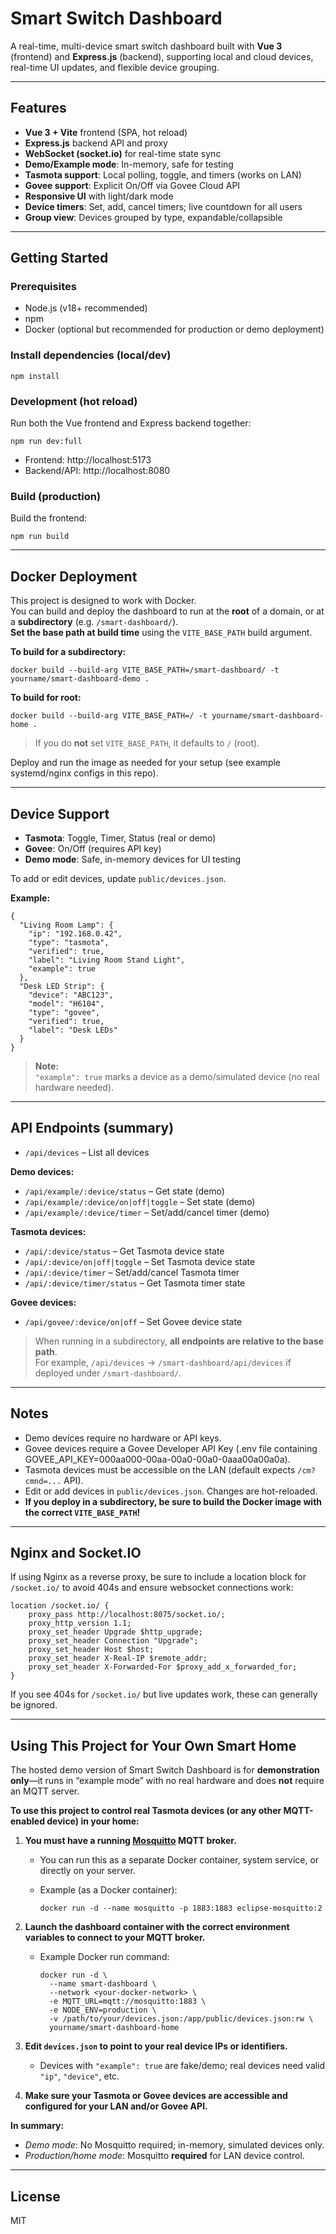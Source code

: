 # Smart Switch Dashboard

A real-time, multi-device smart switch dashboard built with **Vue 3** (frontend) and **Express.js** (backend), supporting local and cloud devices, real-time UI updates, and flexible device grouping.

---

## Features

- **Vue 3 + Vite** frontend (SPA, hot reload)
- **Express.js** backend API and proxy
- **WebSocket (socket.io)** for real-time state sync
- **Demo/Example mode**: In-memory, safe for testing
- **Tasmota support**: Local polling, toggle, and timers (works on LAN)
- **Govee support**: Explicit On/Off via Govee Cloud API
- **Responsive UI** with light/dark mode
- **Device timers**: Set, add, cancel timers; live countdown for all users
- **Group view**: Devices grouped by type, expandable/collapsible

---

## Getting Started

### Prerequisites

- Node.js (v18+ recommended)
- npm
- Docker (optional but recommended for production or demo deployment)

### Install dependencies (local/dev)

    npm install

### Development (hot reload)

Run both the Vue frontend and Express backend together:

    npm run dev:full

- Frontend: http://localhost:5173
- Backend/API: http://localhost:8080

### Build (production)

Build the frontend:

    npm run build

---

## Docker Deployment

This project is designed to work with Docker.  
You can build and deploy the dashboard to run at the **root** of a domain, or at a **subdirectory** (e.g. `/smart-dashboard/`).  
**Set the base path at build time** using the `VITE_BASE_PATH` build argument.

**To build for a subdirectory:**

    docker build --build-arg VITE_BASE_PATH=/smart-dashboard/ -t yourname/smart-dashboard-demo .

**To build for root:**

    docker build --build-arg VITE_BASE_PATH=/ -t yourname/smart-dashboard-home .

> If you do **not** set `VITE_BASE_PATH`, it defaults to `/` (root).

Deploy and run the image as needed for your setup (see example systemd/nginx configs in this repo).

---

## Device Support

- **Tasmota**: Toggle, Timer, Status (real or demo)
- **Govee**: On/Off (requires API key)
- **Demo mode**: Safe, in-memory devices for UI testing

To add or edit devices, update `public/devices.json`.

**Example:**

    {
      "Living Room Lamp": {
        "ip": "192.168.0.42",
        "type": "tasmota",
        "verified": true,
        "label": "Living Room Stand Light",
        "example": true
      },
      "Desk LED Strip": {
        "device": "ABC123",
        "model": "H6104",
        "type": "govee",
        "verified": true,
        "label": "Desk LEDs"
      }
    }

> **Note:**  
> `"example": true` marks a device as a demo/simulated device (no real hardware needed).

---

## API Endpoints (summary)

- `/api/devices` – List all devices

**Demo devices:**
- `/api/example/:device/status` – Get state (demo)
- `/api/example/:device/on|off|toggle` – Set state (demo)
- `/api/example/:device/timer` – Set/add/cancel timer (demo)

**Tasmota devices:**
- `/api/:device/status` – Get Tasmota device state
- `/api/:device/on|off|toggle` – Set Tasmota device state
- `/api/:device/timer` – Set/add/cancel Tasmota timer
- `/api/:device/timer/status` – Get Tasmota timer state

**Govee devices:**
- `/api/govee/:device/on|off` – Set Govee device state

> When running in a subdirectory, **all endpoints are relative to the base path**.  
> For example, `/api/devices` → `/smart-dashboard/api/devices` if deployed under `/smart-dashboard/`.

---

## Notes

- Demo devices require no hardware or API keys.
- Govee devices require a Govee Developer API Key (.env file containing GOVEE_API_KEY=000aa000-00aa-00a0-00a0-0aaa00a00a0a).
- Tasmota devices must be accessible on the LAN (default expects `/cm?cmnd=...` API).
- Edit or add devices in `public/devices.json`. Changes are hot-reloaded.
- **If you deploy in a subdirectory, be sure to build the Docker image with the correct `VITE_BASE_PATH`!**

---

## Nginx and Socket.IO

If using Nginx as a reverse proxy, be sure to include a location block for `/socket.io/` to avoid 404s and ensure websocket connections work:

    location /socket.io/ {
        proxy_pass http://localhost:8075/socket.io/;
        proxy_http_version 1.1;
        proxy_set_header Upgrade $http_upgrade;
        proxy_set_header Connection "Upgrade";
        proxy_set_header Host $host;
        proxy_set_header X-Real-IP $remote_addr;
        proxy_set_header X-Forwarded-For $proxy_add_x_forwarded_for;
    }

If you see 404s for `/socket.io/` but live updates work, these can generally be ignored.

---

## Using This Project for Your Own Smart Home

The hosted demo version of Smart Switch Dashboard is for **demonstration only**—it runs in “example mode” with no real hardware and does **not** require an MQTT server.

**To use this project to control real Tasmota devices (or any other MQTT-enabled device) in your home:**

1. **You must have a running [Mosquitto](https://mosquitto.org/) MQTT broker.**
   - You can run this as a separate Docker container, system service, or directly on your server.
   - Example (as a Docker container):

         docker run -d --name mosquitto -p 1883:1883 eclipse-mosquitto:2

2. **Launch the dashboard container with the correct environment variables to connect to your MQTT broker.**
   - Example Docker run command:

         docker run -d \
           --name smart-dashboard \
           --network <your-docker-network> \
           -e MQTT_URL=mqtt://mosquitto:1883 \
           -e NODE_ENV=production \
           -v /path/to/your/devices.json:/app/public/devices.json:rw \
           yourname/smart-dashboard-home

3. **Edit `devices.json` to point to your real device IPs or identifiers.**
   - Devices with `"example": true` are fake/demo; real devices need valid `"ip"`, `"device"`, etc.

4. **Make sure your Tasmota or Govee devices are accessible and configured for your LAN and/or Govee API.**

**In summary:**  
- _Demo mode_: No Mosquitto required; in-memory, simulated devices only.
- _Production/home mode_: Mosquitto **required** for LAN device control.

---

## License

MIT

